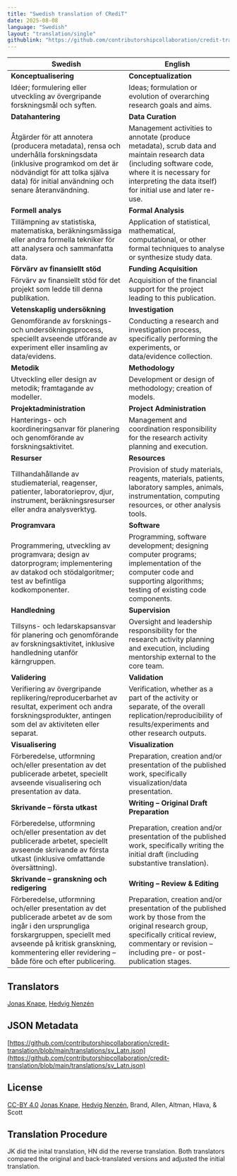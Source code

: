 ```yaml
---
title: "Swedish translation of CRediT"
date: 2025-08-08
language: "Swedish"
layout: "translation/single"
githublink: "https://github.com/contributorshipcollaboration/credit-translation/blob/main/translations/sv_Latn.json"
---
```


| Swedish | English |
| --- | --- |
| **Kon­ceptu­al­is­ering** | **Conceptualization** |
| Idéer; formulering eller utveckling av övergripande forskningsmål och syften. | Ideas; formulation or evolution of overarching research goals and aims. |
| **Datahantering** | **Data Curation** |
| Åtgärder för att annotera (producera metadata), rensa och underhålla forskningsdata (inklusive programkod om det är nödvändigt för att tolka själva data) för initial användning och senare återanvändning. | Management activities to annotate (produce metadata), scrub data and maintain research data (including software code, where it is necessary for interpreting the data itself) for initial use and later re-use. |
| **Formell analys** | **Formal Analysis** |
| Tillämpning av statistiska, matematiska, beräkningsmässiga eller andra formella tekniker för att analysera och sammanfatta data. | Application of statistical, mathematical, computational, or other formal techniques to analyse or synthesize study data. |
| **Förvärv av finansiellt stöd** | **Funding Acquisition** |
| Förvärv av finansiellt stöd för det projekt som ledde till denna publikation. | Acquisition of the financial support for the project leading to this publication. |
| **Vetenskaplig undersökning** | **Investigation** |
| Genomförande av forsknings- och undersökningsprocess, speciellt avseende utförande av experiment eller insamling av data/evidens. | Conducting a research and investigation process, specifically performing the experiments, or data/evidence collection. |
| **Metodik** | **Methodology** |
| Utveckling eller design av metodik; framtagande av modeller. | Development or design of methodology; creation of models. |
| **Projektadministration** | **Project Administration** |
| Hanterings- och koordineringsanvar för planering och genomförande av forskningsaktivitet. | Management and coordination responsibility for the research activity planning and execution. |
| **Resurser** | **Resources** |
| Tillhandahållande av studiematerial, reagenser, patienter, laboratorieprov, djur, instrument, beräkningsresurser eller andra analysverktyg. | Provision of study materials, reagents, materials, patients, laboratory samples, animals, instrumentation, computing resources, or other analysis tools. |
| **Programvara** | **Software** |
| Programmering, utveckling av programvara; design av datorprogram; implementering av datakod och stödalgoritmer; test av befintliga kodkomponenter. | Programming, software development; designing computer programs; implementation of the computer code and supporting algorithms; testing of existing code components. |
| **Handledning** | **Supervision** |
| Tillsyns- och ledarskapsansvar för planering och genomförande av forskningsaktivitet, inklusive handledning utanför kärngruppen. | Oversight and leadership responsibility for the research activity planning and execution, including mentorship external to the core team. |
| **Validering** | **Validation** |
| Verifiering av övergripande replikering/reproducerbarhet av resultat, experiment och andra forskningsprodukter, antingen som del av aktiviteten eller separat. | Verification, whether as a part of the activity or separate, of the overall replication/reproducibility of results/experiments and other research outputs. |
| **Visualisering** | **Visualization** |
| Förberedelse, utformning och/eller presentation av det publicerade arbetet, speciellt avseende visualisering och presentation av data. | Preparation, creation and/or presentation of the published work, specifically visualization/data presentation. |
| **Skrivande – första utkast** | **Writing – Original Draft Preparation** |
| Förberedelse, utformning och/eller presentation av det publicerade arbetet, speciellt avseende skrivande av första utkast (inklusive omfattande översättning). | Preparation, creation and/or presentation of the published work, specifically writing the initial draft (including substantive translation). |
| **Skrivande – granskning och redigering** | **Writing – Review & Editing** |
| Förberedelse, utformning och/eller presentation av det publicerade arbetet av de som ingår i den ursprungliga forskargruppen, speciellt med avseende på kritisk granskning, kommentering eller revidering – både före och efter publicering. | Preparation, creation and/or presentation of the published work by those from the original research group, specifically critical review, commentary or revision – including pre- or post-publication stages. |

## Translators

[Jonas  Knape](https://orcid.org/0000-0002-8012-5131), [Hedvig  Nenzén](https://orcid.org/0000-0002-0189-4283)

## JSON Metadata

[https://github.com/contributorshipcollaboration/credit-translation/blob/main/translations/sv_Latn.json](https://github.com/contributorshipcollaboration/credit-translation/blob/main/translations/sv_Latn.json)

## License

[CC-BY 4.0](https://creativecommons.org/licenses/by/4.0/) [Jonas  Knape](https://orcid.org/0000-0002-8012-5131), [Hedvig  Nenzén](https://orcid.org/0000-0002-0189-4283), Brand, Allen, Altman, Hlava, & Scott

## Translation Procedure

JK did the inital translation, HN did the reverse translation. Both translators compared the original and back-translated versions and adjusted the initial translation.